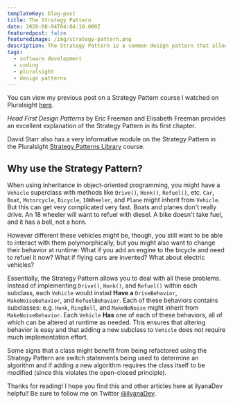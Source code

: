 ```yaml
---
templateKey: blog-post
title: The Strategy Pattern
date: 2020-08-04T04:04:10.000Z
featuredpost: false
featuredimage: /img/strategy-pattern.png
description: The Strategy Pattern is a common design pattern that allows the program to select an algorithm/strategy at runtime. Instead of using inheritance to assign behaviors to objects, the Strategy Pattern uses composition.
tags:
  - software development
  - coding
  - pluralsight
  - design patterns
---
```


You can view my previous post on a Strategy Pattern course I watched on Pluralsight [here](https://ilyana.dev/blog/2020-07-20-strategy-pattern-pluralsight/).

*Head First Design Patterns* by Eric Freeman and Elisabeth Freeman provides an excellent explanation of the Strategy Pattern in its first chapter.

David Starr also has a very informative module on the Strategy Pattern in the Pluralsight [Strategy Patterns Library](https://app.pluralsight.com/library/courses/patterns-library/table-of-contents) course.

Why use the Strategy Pattern?
--

When using inheritance in object-oriented programming, you might have a `Vehicle` superclass with methods like `Drive()`, `Honk()`, `Refuel()`, etc. `Car`, `Boat`, `Motorcycle`, `Bicycle`, `18Wheeler`, and `Plane` might inherit from `Vehicle`. But this can get very complicated very fast. Boats and planes don't really drive. An 18 wheeler will want to refuel with diesel. A bike doesn't take fuel, and it has a bell, not a horn.

However different these vehicles might be, though, you still want to be able to interact with them polymorphically, but you might also want to change their behavior at runtime: What if you add an engine to the bicycle and need to refuel it now? What if flying cars are invented? What about electric vehicles?

Essentially, the Strategy Pattern allows you to deal with all these problems. Instead of implementing `Drive()`, `Honk()`, and `Refuel()` within each subclass, each `Vehicle` would instad **Have a** `DriveBehavior`, `MakeNoiseBehavior`, and `RefuelBehavior`. Each of these behaviors contains subclasses: e.g. `Honk`, `RingBell`, and `MakeNoNoise` might inherit from `MakeNoiseBehavior`. Each `Vehicle` **Has** one of each of these behaviors, all of which can be altered at runtime as needed. This ensures that altering behavior is easy and that adding a new subclass to `Vehicle` does not require much implementation effort.

Some signs that a class might benefit from being refactored using the Strategy Pattern are switch statements being used to determine an algorithm and if adding a new algorithm requires the class itself to be modified (since this violates the open-closed principle).

Thanks for reading! I hope you find this and other articles here at ilyanaDev helpful! Be sure to follow me on Twitter [@ilyanaDev](https://twitter.com/ilyanaDev).
